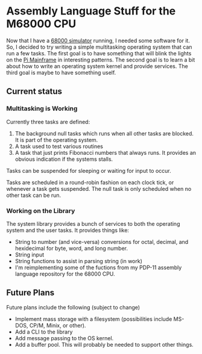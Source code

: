 # Assembly Language Stuff for the M68000 CPU

Now that I have a [68000 simulator](https://github.com/BrentSeidel/Sim-CPU)
running, I needed some software for it.  So, I decided to try writing a
simple multitasking operating system that can run a few tasks.  The first
goal is to have something that will blink the lights on the [Pi Mainframe](https://github.com/BrentSeidel/Sim-CPU)
in interesting patterns.  The second goal is to learn a bit about how
to write an operating system kernel and provide services.  The third
goal is maybe to have something uself.

## Current status
### Multitasking is Working
Currently three tasks are defined:
1. The background null tasks which runs when all other tasks are blocked.  It
is part of the operating system.
2. A task used to test various routines
3. A task that just prints Fibonacci numbers that always runs.  It provides
an obvious indication if the systems stalls.

Tasks can be suspended for sleeping or waiting for input to occur.

Tasks are scheduled in a round-robin fashion on each clock tick, or whenever
a task gets suspended.  The null task is only scheduled when no other task
can be run.

### Working on the Library
The system library provides a bunch of services to both the operating system
and the user tasks.  It provides things like:
* String to number (and vice-versa) conversions for octal, decimal, and
hexidecimal for byte, word, and long number.
* String input
* String functions to assist in parsing string (in work)
* I'm reimplementing some of the fuctions from my PDP-11 assembly language
repository for the 68000 CPU.

## Future Plans
Future plans include the following (subject to change)
* Implement mass storage with a filesystem (possibilities include MS-DOS,
CP/M, Minix, or other).
* Add a CLI to the library
* Add message passing to the OS kernel.
* Add a buffer pool.  This will probably be needed to support other things.
